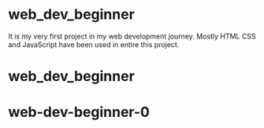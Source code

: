 # web_dev_beginner
It is my very first project in my web development journey.
Mostly HTML CSS and JavaScript have been used in entire this project. 
# web_dev_beginner
# web-dev-beginner-0
